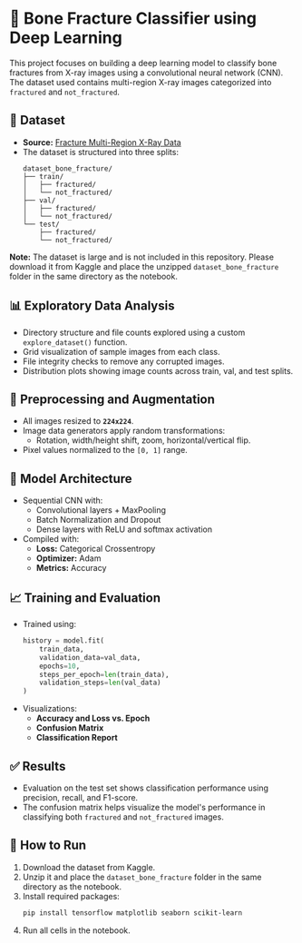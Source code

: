 # 🦴 Bone Fracture Classifier using Deep Learning

This project focuses on building a deep learning model to classify bone fractures from X-ray images using a convolutional neural network (CNN). The dataset used contains multi-region X-ray images categorized into `fractured` and `not_fractured`.

## 📂 Dataset

- **Source:** [Fracture Multi-Region X-Ray Data](https://www.kaggle.com/datasets/bmadushanirodrigo/fracture-multi-region-x-ray-data)
- The dataset is structured into three splits:
  ```
  dataset_bone_fracture/
  ├── train/
  │   ├── fractured/
  │   └── not_fractured/
  ├── val/
  │   ├── fractured/
  │   └── not_fractured/
  └── test/
      ├── fractured/
      └── not_fractured/
  ```

**Note:** The dataset is large and is not included in this repository. Please download it from Kaggle and place the unzipped `dataset_bone_fracture` folder in the same directory as the notebook.

## 📊 Exploratory Data Analysis

- Directory structure and file counts explored using a custom `explore_dataset()` function.
- Grid visualization of sample images from each class.
- File integrity checks to remove any corrupted images.
- Distribution plots showing image counts across train, val, and test splits.

## 🧪 Preprocessing and Augmentation

- All images resized to **`224x224`**.
- Image data generators apply random transformations:
  - Rotation, width/height shift, zoom, horizontal/vertical flip.
- Pixel values normalized to the `[0, 1]` range.

## 🧠 Model Architecture

- Sequential CNN with:
  - Convolutional layers + MaxPooling
  - Batch Normalization and Dropout
  - Dense layers with ReLU and softmax activation
- Compiled with:
  - **Loss:** Categorical Crossentropy
  - **Optimizer:** Adam
  - **Metrics:** Accuracy

## 📈 Training and Evaluation

- Trained using:
  ```python
  history = model.fit(
      train_data,
      validation_data=val_data,
      epochs=10,
      steps_per_epoch=len(train_data),
      validation_steps=len(val_data)
  )
  ```
- Visualizations:
  - **Accuracy and Loss vs. Epoch**
  - **Confusion Matrix**
  - **Classification Report**

## ✅ Results

- Evaluation on the test set shows classification performance using precision, recall, and F1-score.
- The confusion matrix helps visualize the model's performance in classifying both `fractured` and `not_fractured` images.

## 🚀 How to Run

1. Download the dataset from Kaggle.
2. Unzip it and place the `dataset_bone_fracture` folder in the same directory as the notebook.
3. Install required packages:
   ```bash
   pip install tensorflow matplotlib seaborn scikit-learn
   ```
4. Run all cells in the notebook.
